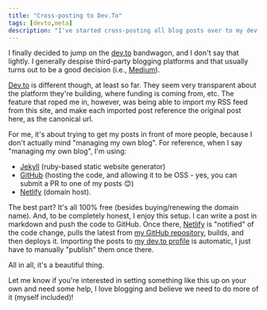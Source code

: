 ```yaml
---
title: "Cross-posting to Dev.To"
tags: [devto,meta]
description: "I've started cross-posting all blog posts over to my dev.to profile.  Have you?"
---
```


I finally decided to jump on the [dev.to](https://www.dev.to) bandwagon, and I don't say that lightly.  I generally despise third-party blogging platforms and that usually turns out to be a good decision (i.e., [Medium](https://www.medium.com)).

[Dev.to](https://www.dev.to) is different though, at least so far.  They seem very transparent about the platform they're building, where funding is coming from, etc.  The feature that roped me in, however, was being able to import my RSS feed from this site, and make each imported post reference the original post here, as the canonical url.

For me, it's about trying to get my posts in front of more people, because I don't actually mind "managing my own blog". For reference, when I say "managing my own blog", I'm using:

* [Jekyll](https://jekyllrb.com/) (ruby-based static website generator)
* [GitHub](https://www.github.com) (hosting the code, and allowing it to be OSS - yes, you can submit a PR to one of my posts 😊)
* [Netlify](https://www.netlify.com) (domain host).  

The best part?  It's all 100% free (besides buying/renewing the domain name).  And, to be completely honest, I enjoy this setup.  I can write a post in markdown and push the code to GitHub.  Once there, [Netlify](https://www.netlify.com) is "notified" of the code change, pulls the latest from [my GitHub repository](https://www.github.com/calvinallen/calvinallen.net), builds, and then deploys it.  Importing the posts to [my dev.to profile](https://www.dev.to/calvinallen) is automatic, I just have to manually "publish" them once there. 

All in all, it's a beautiful thing. 

Let me know if you're interested in setting something like this up on your own and need some help, I love blogging and believe we need to do more of it (myself included)!  
